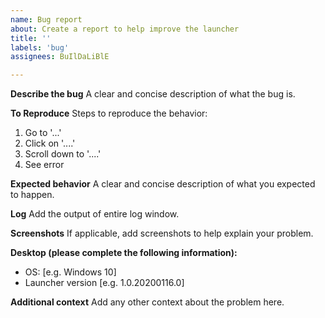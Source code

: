 ```yaml
---
name: Bug report
about: Create a report to help improve the launcher
title: ''
labels: 'bug'
assignees: BuIlDaLiBlE

---
```


**Describe the bug**
A clear and concise description of what the bug is.

**To Reproduce**
Steps to reproduce the behavior:
1. Go to '...'
2. Click on '....'
3. Scroll down to '....'
4. See error

**Expected behavior**
A clear and concise description of what you expected to happen.

**Log**
Add the output of entire log window.

**Screenshots**
If applicable, add screenshots to help explain your problem.

**Desktop (please complete the following information):**
* OS: [e.g. Windows 10]
* Launcher version [e.g. 1.0.20200116.0]

**Additional context**
Add any other context about the problem here.
